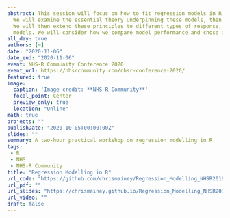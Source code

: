 ```yaml
---
abstract: This session will focus on how to fit regression models in R, the most common form of statistical modelling. 
  We will examine the essential theory underpinning these models, then fit linear models with a single predictor, then multiple predictors and look at how to interpret them. We will also look at how to include categorical variables in models and what ‘interaction’ terms are. 
  We will then extend these principles to different types of response, including binary data and count data, by using Generalized Linear Models (GLM). We will fit a logistic regression for binary outcomes and look at how our interpretation differs to linear
  models. We will consider how we compare model performance and chose a ‘better’ model. A final exercise will give a new dataset and encourage attendees to fit an appropriate model and work out how to improve it.
all_day: true
authors: [~]
date: "2020-11-06"
date_end: "2020-11-06"
event: NHS-R Community Conference 2020
event_url: https://nhsrcommunity.com/nhsr-conference-2020/
featured: true
image:
  caption: 'Image credit: **NHS-R Community**'
  focal_point: Center
  preview_only: true
  location: "Online"
math: true
projects: ""
publishDate: "2020-10-05T00:00:00Z"
slides: ""
summary: A two-hour practical workshop on regression modelling in R.
tags: 
 - R
 - NHS
 - NHS-R Community
title: "Regression Modelling in R"
url_code: "https://github.com/chrismainey/Regression_Modelling_NHSR2019"
url_pdf: ""
url_slides: "https://chrismainey.github.io/Regression_Modelling_NHSR2019/Regression_modelling.html#1"
url_video: ""
draft: false
---
```

